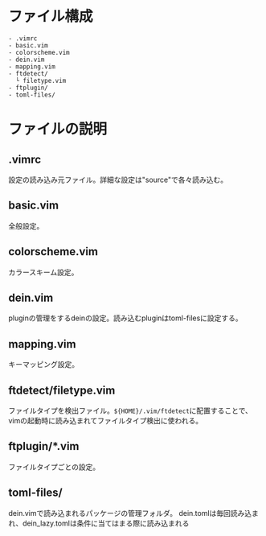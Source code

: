 # ファイル構成
```
- .vimrc
- basic.vim
- colorscheme.vim
- dein.vim
- mapping.vim
- ftdetect/
  └ filetype.vim
- ftplugin/
- toml-files/
```

# ファイルの説明
## .vimrc
設定の読み込み元ファイル。詳細な設定は"source"で各々読み込む。

## basic.vim
全般設定。

## colorscheme.vim
カラースキーム設定。

## dein.vim
pluginの管理をするdeinの設定。読み込むpluginはtoml-filesに設定する。

## mapping.vim
キーマッピング設定。

## ftdetect/filetype.vim
ファイルタイプを検出ファイル。`${HOME}/.vim/ftdetect`に配置することで、vimの起動時に読み込まれてファイルタイプ検出に使われる。

## ftplugin/*.vim
ファイルタイプごとの設定。

## toml-files/
dein.vimで読み込まれるパッケージの管理フォルダ。
dein.tomlは毎回読み込まれ、dein_lazy.tomlは条件に当てはまる際に読み込まれる
